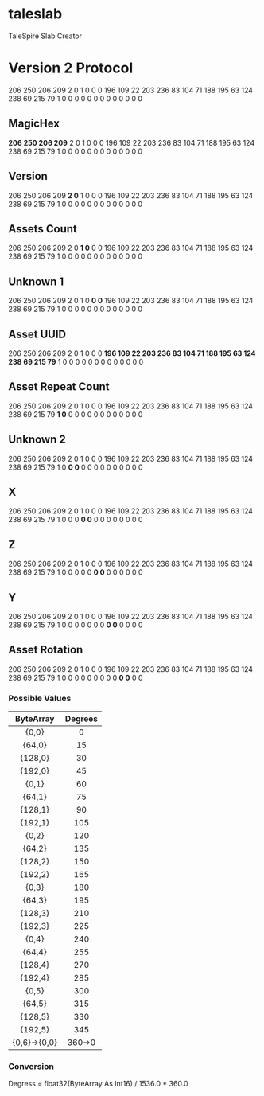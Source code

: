 # taleslab
TaleSpire Slab Creator

# Version 2 Protocol
206 250 206 209 2 0 1 0 0 0 196 109 22 203 236 83 104 71 188 195 63 124 238 69 215 79 1 0 0 0 0 0 0 0 0 0 0 0 0 0

## MagicHex
**206 250 206 209** 2 0 1 0 0 0 196 109 22 203 236 83 104 71 188 195 63 124 238 69 215 79 1 0 0 0 0 0 0 0 0 0 0 0 0 0

## Version
206 250 206 209 **2 0** 1 0 0 0 196 109 22 203 236 83 104 71 188 195 63 124 238 69 215 79 1 0 0 0 0 0 0 0 0 0 0 0 0 0

## Assets Count
206 250 206 209 2 0 **1 0** 0 0 196 109 22 203 236 83 104 71 188 195 63 124 238 69 215 79 1 0 0 0 0 0 0 0 0 0 0 0 0 0

## Unknown 1
206 250 206 209 2 0 1 0 **0 0** 196 109 22 203 236 83 104 71 188 195 63 124 238 69 215 79 1 0 0 0 0 0 0 0 0 0 0 0 0 0

## Asset UUID
206 250 206 209 2 0 1 0 0 0 **196 109 22 203 236 83 104 71 188 195 63 124 238 69 215 79** 1 0 0 0 0 0 0 0 0 0 0 0 0 0

## Asset Repeat Count
206 250 206 209 2 0 1 0 0 0 196 109 22 203 236 83 104 71 188 195 63 124 238 69 215 79 **1 0** 0 0 0 0 0 0 0 0 0 0 0 0

## Unknown 2
206 250 206 209 2 0 1 0 0 0 196 109 22 203 236 83 104 71 188 195 63 124 238 69 215 79 1 0 **0 0** 0 0 0 0 0 0 0 0 0 0

## X
206 250 206 209 2 0 1 0 0 0 196 109 22 203 236 83 104 71 188 195 63 124 238 69 215 79 1 0 0 0 **0 0** 0 0 0 0 0 0 0 0

## Z
206 250 206 209 2 0 1 0 0 0 196 109 22 203 236 83 104 71 188 195 63 124 238 69 215 79 1 0 0 0 0 0 **0 0** 0 0 0 0 0 0

## Y
206 250 206 209 2 0 1 0 0 0 196 109 22 203 236 83 104 71 188 195 63 124 238 69 215 79 1 0 0 0 0 0 0 0 **0 0** 0 0 0 0

## Asset Rotation
206 250 206 209 2 0 1 0 0 0 196 109 22 203 236 83 104 71 188 195 63 124 238 69 215 79 1 0 0 0 0 0 0 0 0 0 **0 0** 0 0

### Possible Values
| ByteArray | Degrees |
| :---: |:---:| 
| {0,0} | 0 |
| {64,0} | 15 |
| {128,0} | 30 |
| {192,0} | 45 |
| {0,1} | 60 |
| {64,1} | 75 |
| {128,1} | 90 |
| {192,1} | 105 |
| {0,2} | 120 |
| {64,2} | 135 |
| {128,2} | 150 |
| {192,2} | 165 |
| {0,3} | 180 |
| {64,3} | 195 |
| {128,3} | 210 |
| {192,3} | 225 |
| {0,4} | 240 |
| {64,4} | 255 |
| {128,4} | 270 |
| {192,4} | 285 |
| {0,5} | 300 |
| {64,5} | 315 |
| {128,5} | 330 |
| {192,5} | 345 |
| {0,6}->{0,0}  | 360->0 |

### Conversion
Degress = float32(ByteArray As Int16) / 1536.0 * 360.0